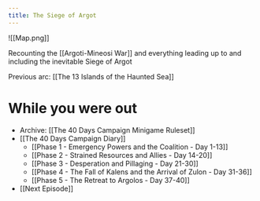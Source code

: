 ```yaml
---
title: The Siege of Argot
---
```


![[Map.png]]


Recounting the [[Argoti-Mineosi War]] and everything leading up to and including the inevitable Siege of Argot

Previous arc: [[The 13 Islands of the Haunted Sea]]

# While you were out
- Archive: [[The 40 Days Campaign Minigame Ruleset]]
- [[The 40 Days Campaign Diary]]
   - [[Phase 1 - Emergency Powers and the Coalition - Day 1-13]]
   - [[Phase 2 - Strained Resources and Allies - Day 14-20]]
   - [[Phase 3 - Desperation and Pillaging - Day 21-30]]
   - [[Phase 4 - The Fall of Kalens and the Arrival of Zulon - Day 31-36]]
   - [[Phase 5 - The Retreat to Argolos - Day 37-40]]
- [[Next Episode]]
